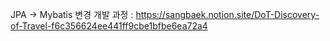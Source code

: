 JPA -> Mybatis 변경
개발 과정 : https://sangbaek.notion.site/DoT-Discovery-of-Travel-f6c356624ee441ff9cbe1bfbe6ea72a4
